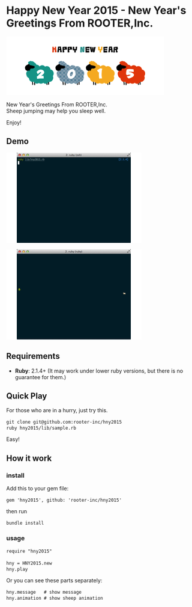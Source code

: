 # Happy New Year 2015 - New Year's Greetings From ROOTER,Inc.

![](images/sheep.png)

New Year's Greetings From ROOTER,Inc.  
Sheep jumping may help you sleep well.

Enjoy!


## Demo
![](images/message.gif)

![](images/animation.gif)

## Requirements
- **Ruby**: 2.1.4+
(It may work under lower ruby versions, but there is no guarantee for them.)


## Quick Play
For those who are in a hurry, just try this.

    git clone git@github.com:rooter-inc/hny2015
    ruby hny2015/lib/sample.rb

Easy!


## How it work
### install
Add this to your gem file:

    gem 'hny2015', github: 'rooter-inc/hny2015'

then run

    bundle install

### usage

    require "hny2015"

    hny = HNY2015.new
    hny.play

Or you can see these parts separately:

    hny.message   # show message
    hny.animation # show sheep animation


